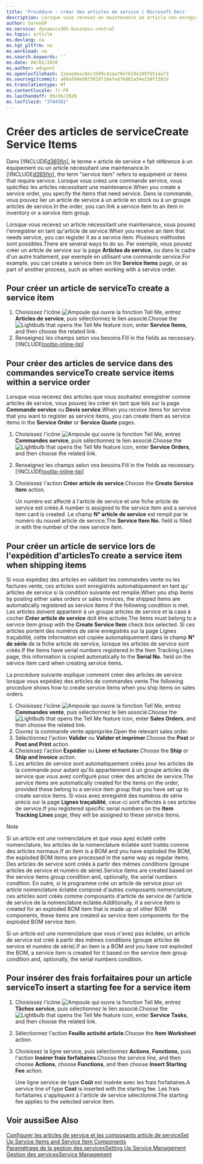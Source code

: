 ```yaml
---
title: 'Procédure : créer des articles de service | Microsoft Docs'
description: Lorsque vous recevez en maintenance un article non enregistré, vous pouvez l'enregistrer en tant qu'article de service.
author: SorenGP
ms.service: dynamics365-business-central
ms.topic: article
ms.devlang: na
ms.tgt_pltfrm: na
ms.workload: na
ms.search.keywords: ''
ms.date: 04/01/2020
ms.author: edupont
ms.openlocfilehash: 22eee9eacbbc3589c41aa70e7619e2097b51aa73
ms.sourcegitcommit: a80afd4e5075018716efad76d82a54e158f1392d
ms.translationtype: HT
ms.contentlocale: fr-FR
ms.lasthandoff: 09/09/2020
ms.locfileid: "3784381"
---
```

# <a name="create-service-items"></a><span data-ttu-id="7607f-103">Créer des articles de service</span><span class="sxs-lookup"><span data-stu-id="7607f-103">Create Service Items</span></span>
<span data-ttu-id="7607f-104">Dans [!INCLUDE[d365fin](includes/d365fin_md.md)], le terme « article de service » fait référence à un équipement ou un article nécessitant une maintenance.</span><span class="sxs-lookup"><span data-stu-id="7607f-104">In [!INCLUDE[d365fin](includes/d365fin_md.md)], the term "service item" refers to equipment or items that require service.</span></span> <span data-ttu-id="7607f-105">Lorsque vous créez une commande service, vous spécifiez les articles nécessitant une maintenance.</span><span class="sxs-lookup"><span data-stu-id="7607f-105">When you create a service order, you specify the items that need service.</span></span> <span data-ttu-id="7607f-106">Dans la commande, vous pouvez lier un article de service à un article en stock ou à un groupe articles de service.</span><span class="sxs-lookup"><span data-stu-id="7607f-106">In the order, you can link a service item to an item in inventory or a service item group.</span></span>    

<span data-ttu-id="7607f-107">Lorsque vous recevez un article nécessitant une maintenance, vous pouvez l'enregistrer en tant qu'article de service.</span><span class="sxs-lookup"><span data-stu-id="7607f-107">When you receive an item that needs service, you can register it as a service item.</span></span> <span data-ttu-id="7607f-108">Plusieurs méthodes sont possibles.</span><span class="sxs-lookup"><span data-stu-id="7607f-108">There are several ways to do so.</span></span> <span data-ttu-id="7607f-109">Par exemple, vous pouvez créer un article de service sur la page **Articles de service**, ou dans le cadre d'un autre traitement, par exemple en utilisant une commande service.</span><span class="sxs-lookup"><span data-stu-id="7607f-109">For example, you can create a service item on the **Service Items** page, or as part of another process, such as when working with a service order.</span></span>   

## <a name="to-create-a-service-item"></a><span data-ttu-id="7607f-110">Pour créer un article de service</span><span class="sxs-lookup"><span data-stu-id="7607f-110">To create a service item</span></span>  
1. <span data-ttu-id="7607f-111">Choisissez l'icône ![Ampoule qui ouvre la fonction Tell Me](media/ui-search/search_small.png "Dites-moi ce que vous voulez faire"), entrez **Articles de service**, puis sélectionnez le lien associé.</span><span class="sxs-lookup"><span data-stu-id="7607f-111">Choose the ![Lightbulb that opens the Tell Me feature](media/ui-search/search_small.png "Tell me what you want to do") icon, enter **Service Items**, and then choose the related link.</span></span>
2. <span data-ttu-id="7607f-112">Renseignez les champs selon vos besoins.</span><span class="sxs-lookup"><span data-stu-id="7607f-112">Fill in the fields as necessary.</span></span> [!INCLUDE[tooltip-inline-tip](includes/tooltip-inline-tip_md.md)]  

## <a name="to-create-service-items-within-a-service-order"></a><span data-ttu-id="7607f-113">Pour créer des articles de service dans des commandes service</span><span class="sxs-lookup"><span data-stu-id="7607f-113">To create service items within a service order</span></span>  
<span data-ttu-id="7607f-114">Lorsque vous recevez des articles que vous souhaitez enregistrer comme articles de service, vous pouvez les créer en tant que tels sur la page **Commande service** ou **Devis service**.</span><span class="sxs-lookup"><span data-stu-id="7607f-114">When you receive items for service that you want to register as service items, you can create them as service items in the **Service Order** or **Service Quote** pages.</span></span>  

1. <span data-ttu-id="7607f-115">Choisissez l'icône ![Ampoule qui ouvre la fonction Tell Me](media/ui-search/search_small.png "Dites-moi ce que vous voulez faire"), entrez **Commandes service**, puis sélectionnez le lien associé.</span><span class="sxs-lookup"><span data-stu-id="7607f-115">Choose the ![Lightbulb that opens the Tell Me feature](media/ui-search/search_small.png "Tell me what you want to do") icon, enter **Service Orders**, and then choose the related link.</span></span>  
2. <span data-ttu-id="7607f-116">Renseignez les champs selon vos besoins.</span><span class="sxs-lookup"><span data-stu-id="7607f-116">Fill in the fields as necessary.</span></span> [!INCLUDE[tooltip-inline-tip](includes/tooltip-inline-tip_md.md)]  
3. <span data-ttu-id="7607f-117">Choisissez l'action **Créer article de service**.</span><span class="sxs-lookup"><span data-stu-id="7607f-117">Choose the **Create Service Item** action.</span></span>  

    <span data-ttu-id="7607f-118">Un numéro est affecté à l'article de service et une fiche article de service est créée.</span><span class="sxs-lookup"><span data-stu-id="7607f-118">A number is assigned to the service item and a service item card is created.</span></span> <span data-ttu-id="7607f-119">Le champ **N° article de service** est rempli par le numéro du nouvel article de service.</span><span class="sxs-lookup"><span data-stu-id="7607f-119">The **Service Item No.** field is filled in with the number of the new service item.</span></span>

## <a name="to-create-a-service-item-when-shipping-items"></a><span data-ttu-id="7607f-120">Pour créer un article de service lors de l'expédition d'articles</span><span class="sxs-lookup"><span data-stu-id="7607f-120">To create a service item when shipping items</span></span>  
<span data-ttu-id="7607f-121">Si vous expédiez des articles en validant les commandes vente ou les factures vente, ces articles sont enregistrés automatiquement en tant qu' articles de service si la condition suivante est remplie.</span><span class="sxs-lookup"><span data-stu-id="7607f-121">When you ship items by posting either sales orders or sales invoices, the shipped items are automatically registered as service items if the following condition is met.</span></span> <span data-ttu-id="7607f-122">Les articles doivent appartenir à un groupe articles de service et la case à cocher **Créer article de service** doit être activée.</span><span class="sxs-lookup"><span data-stu-id="7607f-122">The items must belong to a service item group with the **Create Service Item** check box selected.</span></span> <span data-ttu-id="7607f-123">Si ces articles portent des numéros de série enregistrés sur la page Lignes traçabilité, cette information est copiée automatiquement dans le champ **N° de série** de la fiche article de service, lorsque les articles de service sont créés.</span><span class="sxs-lookup"><span data-stu-id="7607f-123">If the items have serial numbers registered in the Item Tracking Lines page, this information is copied automatically to the **Serial No.** field on the service item card when creating service items.</span></span>  

<span data-ttu-id="7607f-124">La procédure suivante explique comment créer des articles de service lorsque vous expédiez des articles de commandes vente.</span><span class="sxs-lookup"><span data-stu-id="7607f-124">The following procedure shows how to create service items when you ship items on sales orders.</span></span>  

1. <span data-ttu-id="7607f-125">Choisissez l'icône ![Ampoule qui ouvre la fonction Tell Me](media/ui-search/search_small.png "Dites-moi ce que vous voulez faire"), entrez **Commandes vente**, puis sélectionnez le lien associé.</span><span class="sxs-lookup"><span data-stu-id="7607f-125">Choose the ![Lightbulb that opens the Tell Me feature](media/ui-search/search_small.png "Tell me what you want to do") icon, enter **Sales Orders**, and then choose the related link.</span></span>  
2. <span data-ttu-id="7607f-126">Ouvrez la commande vente appropriée.</span><span class="sxs-lookup"><span data-stu-id="7607f-126">Open the relevant sales order.</span></span>  
3. <span data-ttu-id="7607f-127">Sélectionnez l'action **Valider** ou **Valider et imprimer**.</span><span class="sxs-lookup"><span data-stu-id="7607f-127">Choose the **Post** or **Post and Print** action.</span></span>  
4. <span data-ttu-id="7607f-128">Choisissez l'action **Expédier** ou **Livrer et facturer**.</span><span class="sxs-lookup"><span data-stu-id="7607f-128">Choose the **Ship** or **Ship and Invoice** action.</span></span>  
5. <span data-ttu-id="7607f-129">Les articles de service sont automatiquement créés pour les articles de la commande pour autant qu'ils appartiennent à un groupe articles de service que vous avez configuré pour créer des articles de service.</span><span class="sxs-lookup"><span data-stu-id="7607f-129">The service items are automatically created for the items on the order, provided these belong to a service item group that you have set up to create service items.</span></span> <span data-ttu-id="7607f-130">Si vous avez enregistré des numéros de série précis sur la page **Lignes traçabilité**, ceux-ci sont affectés à ces articles de service.</span><span class="sxs-lookup"><span data-stu-id="7607f-130">If you registered specific serial numbers on the **Item Tracking Lines** page, they will be assigned to these service items.</span></span>  

> [!NOTE]  
>  <span data-ttu-id="7607f-131">Si un article est une nomenclature et que vous ayez éclaté cette nomenclature, les articles de la nomenclature éclatée sont traités comme des articles normaux.</span><span class="sxs-lookup"><span data-stu-id="7607f-131">If an item is a BOM and you have exploded the BOM, the exploded BOM items are processed in the same way as regular items.</span></span> <span data-ttu-id="7607f-132">Des articles de service sont créés à partir des mêmes conditions (groupe articles de service et numéro de série).</span><span class="sxs-lookup"><span data-stu-id="7607f-132">Service items are created based on the service items group condition and, optionally, the serial numbers condition.</span></span> <span data-ttu-id="7607f-133">En outre, si le programme crée un article de service pour un article nomenclature éclatée composé d'autres composants nomenclature, ces articles sont créés comme composants d'article de service de l'article de service de la nomenclature éclatée.</span><span class="sxs-lookup"><span data-stu-id="7607f-133">Additionally, if a service item is created for an exploded BOM item that is made up of other BOM components, these items are created as service item components for the exploded BOM service item.</span></span>  
>   
>  <span data-ttu-id="7607f-134">Si un article est une nomenclature que vous n'avez pas éclatée, un article de service est créé à partir des mêmes conditions (groupe articles de service et numéro de série).</span><span class="sxs-lookup"><span data-stu-id="7607f-134">If an item is a BOM and you have not exploded the BOM, a service item is created for it based on the service item group condition and, optionally, the serial numbers condition.</span></span>  

## <a name="to-insert-a-starting-fee-for-a-service-item"></a><span data-ttu-id="7607f-135">Pour insérer des frais forfaitaires pour un article service</span><span class="sxs-lookup"><span data-stu-id="7607f-135">To insert a starting fee for a service item</span></span>
1. <span data-ttu-id="7607f-136">Choisissez l'icône ![Ampoule qui ouvre la fonction Tell Me](media/ui-search/search_small.png "Dites-moi ce que vous voulez faire"), entrez **Tâches service**, puis sélectionnez le lien associé.</span><span class="sxs-lookup"><span data-stu-id="7607f-136">Choose the ![Lightbulb that opens the Tell Me feature](media/ui-search/search_small.png "Tell me what you want to do") icon, enter **Service Tasks**, and then choose the related link.</span></span>
2. <span data-ttu-id="7607f-137">Sélectionnez l'action **Feuille activité article**.</span><span class="sxs-lookup"><span data-stu-id="7607f-137">Choose the **Item Worksheet** action.</span></span>
3. <span data-ttu-id="7607f-138">Choisissez la ligne service, puis sélectionnez **Actions**, **Fonctions**, puis l'action **Insérer frais forfaitaires**.</span><span class="sxs-lookup"><span data-stu-id="7607f-138">Choose the service line, and then choose **Actions**, choose **Functions**, and then choose **Insert Starting Fee** action.</span></span>  

    <span data-ttu-id="7607f-139">Une ligne service de type **Coût** est insérée avec les frais forfaitaires.</span><span class="sxs-lookup"><span data-stu-id="7607f-139">A service line of type **Cost** is inserted with the starting fee.</span></span> <span data-ttu-id="7607f-140">Les frais forfaitaires s'appliquent à l'article de service sélectionné.</span><span class="sxs-lookup"><span data-stu-id="7607f-140">The starting fee applies to the selected service item.</span></span>

## <a name="see-also"></a><span data-ttu-id="7607f-141">Voir aussi</span><span class="sxs-lookup"><span data-stu-id="7607f-141">See Also</span></span>  
[<span data-ttu-id="7607f-142">Configurer les articles de service et les composants article de service</span><span class="sxs-lookup"><span data-stu-id="7607f-142">Set Up Service Items and Service Item Components</span></span>](service-how-setup-service-items.md)  
[<span data-ttu-id="7607f-143">Paramétrage de la gestion des services</span><span class="sxs-lookup"><span data-stu-id="7607f-143">Setting Up Service Management</span></span>](service-setup-service.md)  
[<span data-ttu-id="7607f-144">Gestion des services</span><span class="sxs-lookup"><span data-stu-id="7607f-144">Service Management</span></span>](service-service.md)  
